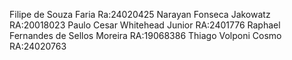 Filipe de Souza Faria  Ra:24020425
Narayan Fonseca Jakowatz  RA:20018023
Paulo Cesar Whitehead Junior  RA:2401776
Raphael Fernandes de Sellos Moreira  RA:19068386
Thiago Volponi Cosmo  RA:24020763
